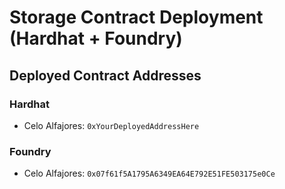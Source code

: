 # Storage Contract Deployment (Hardhat + Foundry)

## Deployed Contract Addresses

### Hardhat

- Celo Alfajores: `0xYourDeployedAddressHere`

### Foundry

- Celo Alfajores: `0x07f61f5A1795A6349EA64E792E51FE503175e0Ce`
